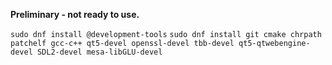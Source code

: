 **Preliminary - not ready to use.**

`sudo dnf install @development-tools`
`sudo dnf install git cmake chrpath patchelf gcc-c++ qt5-devel openssl-devel tbb-devel qt5-qtwebengine-devel SDL2-devel mesa-libGLU-devel`
